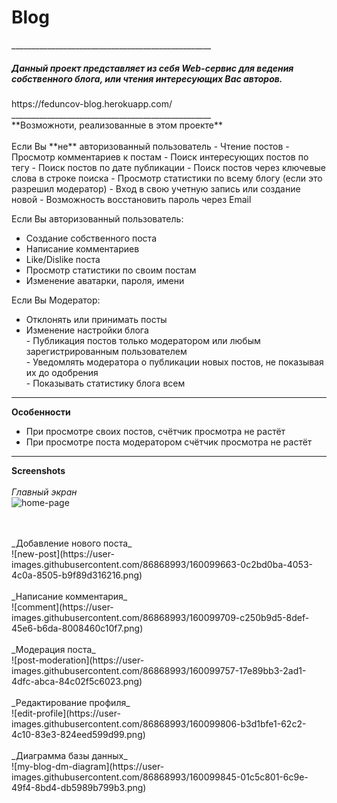 <h1>Blog</h1>
__________________________________________________

<h5>Данный проект представляет из себя Web-сервис для ведения собственного блога, или чтения интересующих Вас авторов.</h5>
https://feduncov-blog.herokuapp.com/
<br>
__________________________________________________
<br>
**Возможноти, реализованные в этом проекте**
<br><br>
 Если Вы **не** авторизованный пользователь
 - Чтение постов
 - Просмотр комментариев к постам
 - Поиск интересующих постов по тегу
 - Поиск постов по дате публикации
 - Поиск постов через ключевые слова в строке поиска
 - Просмотр статистики по всему блогу (если это разрешил модератор)
 - Вход в свою учетную запись или создание новой
 - Возможность восстановить пароль через Email

 Если Вы авторизованный пользователь: 

 - Создание собственного поста
 - Написание комментариев
 - Like/Dislike поста
 - Просмотр статистики по своим постам
 - Изменение аватарки, пароля, имени

 Если Вы Модератор:
 - Отклонять или принимать посты
 - Изменение настройки блога
   <br>
        - Публикация постов только модератором или любым зарегистрированным пользователем
   <br>
        - Уведомлять модератора о публикации новых постов, не показывая их до одобрения
   <br>
        - Показывать статистику блога всем
__________________________________________________
**Особенности**
 - При просмотре своих постов, счётчик просмотра не растёт
 - При просмотре поста модератором счётчик просмотра не растёт
__________________________________________________
**Screenshots**
<br>
<br>
_Главный экран_
<br>
![home-page](https://user-images.githubusercontent.com/86868993/160099599-5f4de7b5-7bef-42cc-9d60-df9254352abc.png)

<br>
<br>
_Добавление нового поста_
<br>
![new-post](https://user-images.githubusercontent.com/86868993/160099663-0c2bd0ba-4053-4c0a-8505-b9f89d316216.png)

<br>
<br>
_Написание комментария_
<br>
![comment](https://user-images.githubusercontent.com/86868993/160099709-c250b9d5-8def-45e6-b6da-8008460c10f7.png)

<br>
<br>
_Модерация поста_
<br>
![post-moderation](https://user-images.githubusercontent.com/86868993/160099757-17e89bb3-2ad1-4dfc-abca-84c02f5c6023.png)

<br>
<br>
_Редактирование профиля_
<br>
![edit-profile](https://user-images.githubusercontent.com/86868993/160099806-b3d1bfe1-62c2-4c10-83e3-824eed599d99.png)

<br>
<br>
_Диаграмма базы данных_
<br>
![my-blog-dm-diagram](https://user-images.githubusercontent.com/86868993/160099845-01c5c801-6c9e-49f4-8bd4-db5989b799b3.png)


